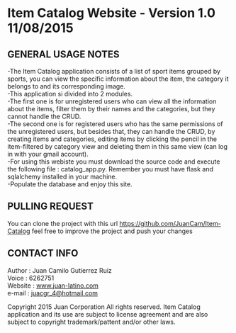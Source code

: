 <h1>Item Catalog Website - Version 1.0 11/08/2015</h1>

GENERAL USAGE NOTES
-------------------
-The Item Catalog application consists of a list of sport items grouped by sports, you can view the specific information about the item, the category it belongs to and its corresponding image.<br>
-This application si divided into 2 modules.<br>
-The first one is for unregistered users who can view all the information about the items, filter them by their names and the categories, but they cannot handle the CRUD.<br>
-The second one is for registered users who has the same permissions of the unregistered users, but besides that, they can handle the CRUD, by creating items and categories, editing items by clicking the pencil in the item-filtered by category view and deleting them in this same view (can log in with your gmail account).<br>
-For using this webiste you must download the source code and execute the following file : catalog_app.py. Remember you must have flask and sqlalchemy installed in your machine.</br>
-Populate the database and enjoy this site.</br>

PULLING REQUEST
------------------
You can clone the project with this url https://github.com/JuanCam/Item-Catalog
feel free to improve the project and push your changes

CONTACT INFO
------------------
Author : Juan Camilo Gutierrez Ruiz<br>
Voice : 6262751<br>
Website : www.juan-latino.com<br>
e-mail : juacgr_4@hotmail.com<br>

Copyright 2015 Juan Corporation All rights reserved.
Item Catalog application and its use are subject to license agreement and are also subject to copyright trademark/pattent and/or other laws. 
